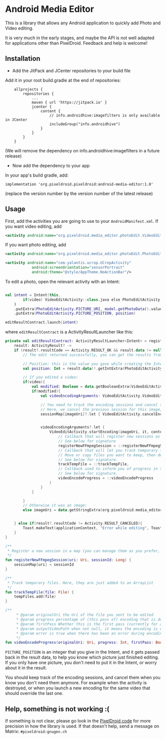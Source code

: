 # Android Media Editor

This is a library that allows any Android application to quickly add Photo and Video editing.

It is very much in the early stages, and maybe the API is not well adapted for applications other than PixelDroid. Feedback and help is welcome!

## Installation

* Add the JitPack and JCenter repositories to your build file

Add it in your root build.gradle at the end of repositories:
```
	allprojects {
		repositories {
			...
			maven { url 'https://jitpack.io' }
			jcenter {
                content {
                    // info.androidhive:imagefilters is only available in JCenter
                    includeGroup("info.androidhive")
                }
            }
		}
	}
```

(We will remove the dependency on info.androidhive:imagefilters in a future release)

* Now add the dependency to your app

In your app's build gradle, add:
```
implementation 'org.pixeldroid.pixeldroid:android-media-editor:1.0'
```

(replace the version number by the version number of the latest release)


## Usage

First, add the activities you are going to use to your `AndroidManifest.xml`. If you want video editing, add

```xml
<activity android:name="org.pixeldroid.media_editor.photoEdit.VideoEditActivity" />
```

If you want photo editing, add 

```xml
<activity android:name="org.pixeldroid.media_editor.photoEdit.PhotoEditActivity" />

<activity android:name="com.yalantis.ucrop.UCropActivity"
            android:screenOrientation="sensorPortrait"
            android:theme="@style/AppTheme.NoActionBar"/>
```

To edit a photo, open the relevant activity with an Intent: 

```kotlin

val intent = Intent(this,
        if(video) VideoEditActivity::class.java else PhotoEditActivity::class.java
    )
    .putExtra(PhotoEditActivity.PICTURE_URI, model.getPhotoData().value!![position].imageUri)
    .putExtra(PhotoEditActivity.PICTURE_POSITION, position)

editResultContract.launch(intent)
```

where `editResultContract` is a ActivityResultLauncher like this:

```kotlin
private val editResultContract: ActivityResultLauncher<Intent> = registerForActivityResult(ActivityResultContracts.StartActivityForResult()){
    result: ActivityResult? ->
    if (result?.resultCode == Activity.RESULT_OK && result.data != null) {
        // The edit returned successfully, you can get the results from the intent data:

        // Position: this is the value you gave while creating the Intent
        val position: Int = result.data!!.getIntExtra(PhotoEditActivity.PICTURE_POSITION, 0)

        // If you edited a video:
        if(video){
            val modified: Boolean = data.getBooleanExtra(VideoEditActivity.MODIFIED, false)
            if(modified){
                val videoEncodingArguments: VideoEditActivity.VideoEditArguments? = data.getSerializableExtra(VideoEditActivity.VIDEO_ARGUMENTS_TAG) as? VideoEditActivity.VideoEditArguments

                // You need to track the encoding sessions and cancel them when needed.
                // Here, we cancel the previous session for this image, because we are about to start a new one
                sessionMap[imageUri]?.let { VideoEditActivity.cancelEncoding(it) }


                videoEncodingArguments?.let {
                    VideoEditActivity.startEncoding(imageUri, it, context,
                        // Callback that will register new sessions as they are started.
                        // See below for signature
                        registerNewFFmpegSession = ::registerNewFFmpegSession,
                        // Callback that will let you track temporary files as they are created, such as results of the video editing or files used to store video analysis results.
                        // Move or copy files you want to keep, then delete the rest to not leak space.
                        // See below for signature.
                        trackTempFile = ::trackTempFile,
                        // Callback used to inform you of progress in the video editing.
                        // See below for signature.
                        videoEncodeProgress = ::videoEncodeProgress
                    )
                }
            }

        }
        // Otherwise it was an image:
        else imageUri = data.getStringExtra(org.pixeldroid.media_editor.photoEdit.PhotoEditActivity.PICTURE_URI)!!.toUri()


    } else if(result?.resultCode != Activity.RESULT_CANCELED){
        Toast.makeText(applicationContext, "Error while editing", Toast.LENGTH_SHORT).show()
    }
}

/**
 * Register a new session in a map (you can manage them as you prefer, but don't forget to cancel them whenever you can)
 */
fun registerNewFFmpegSession(uri: Uri, sessionId: Long) {
    sessionMap[uri] = sessionId
}

/**
 * Track temporary files. Here, they are just added to an ArrayList
 */
fun trackTempFile(file: File) {
    tempFiles.add(file)
}

/**
     * @param originalUri the Uri of the file you sent to be edited
     * @param progress percentage of (this pass of) encoding that is done
     * @param firstPass Whether this is the first pass (currently for analysis of video stabilization) or the second (and last) pass.
     * @param outputVideoPath when not null, it means the encoding is done and the result is saved in this file
     * @param error is true when there has been an error during encoding.
     */
fun videoEncodeProgress(originalUri: Uri, progress: Int, firstPass: Boolean, outputVideoPath: Uri?, error: Boolean){}

```

`PICTURE_POSITION` is an integer that you give in the Intent, and it gets passed back in the result data, to help you know which picture just finished editing. If you only have one picture, you don't need to put it in the Intent, or worry about it in the result.

You should keep track of the encoding sessions, and cancel them when you know you don't need them anymore. For example when the activity is destroyed, or when you launch a new encoding for the same video that should override the last one.


## Help, something is not working :(

If something is not clear, please go look in the [PixelDroid code](https://gitlab.shinice.net/pixeldroid/PixelDroid) for more precision in how the library is used. If that doesn't help, send a message on Matrix: `#pixeldroid:gnugen.ch`
